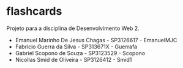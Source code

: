# flashcards
Projeto para a disciplina de Desenvolvimento Web 2.

- Emanuel Marinho De Jesus Chagas - SP3126617 - EmanuelMJC
- Fabricio Guerra da Silva - SP313671X - Guerrafa
- Gabriel Scopono de Souza - SP3123529 - Scopono
- Nicollas Smid de Oliveira - SP3126412 - Smid1

